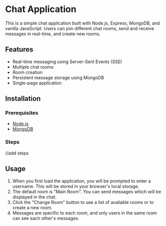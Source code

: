 # Chat Application
This is a simple chat application built with Node.js, Express, MongoDB, and vanilla JavaScript. Users can join different chat rooms, send and receive messages in real-time, and create new rooms.


## Features
* Real-time messaging using Server-Sent Events (SSE)
* Multiple chat rooms
* Room creation
* Persistent message storage using MongoDB
* Single-page application

## Installation
### Prerequisites

* [Node.js](https://nodejs.org/en)
* [MongoDB](https://www.mongodb.com/)

### Steps
//add steps

## Usage
1. When you first load the application, you will be prompted to enter a username. This will be stored in your browser's local storage.
2. The default room is "Main Room". You can send messages which will be displayed in the chat.
3. Click the "Change Room" button to see a list of available rooms or to create a new room.
4. Messages are specific to each room, and only users in the same room can see each other's messages.
